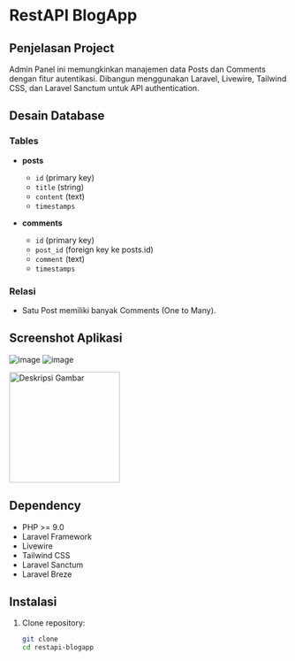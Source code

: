 # RestAPI BlogApp

## Penjelasan Project

Admin Panel ini memungkinkan manajemen data Posts dan Comments dengan fitur autentikasi. Dibangun menggunakan Laravel, Livewire, Tailwind CSS, dan Laravel Sanctum untuk API authentication.

## Desain Database

### Tables

- **posts**
  - `id` (primary key)
  - `title` (string)
  - `content` (text)
  - `timestamps`

- **comments**
  - `id` (primary key)
  - `post_id` (foreign key ke posts.id)
  - `comment` (text)
  - `timestamps`

### Relasi

- Satu Post memiliki banyak Comments (One to Many).

## Screenshot Aplikasi

![image](https://github.com/user-attachments/assets/7ef03ca1-c69e-4b1e-b3d1-9113f9b418a3)
![image](https://github.com/user-attachments/assets/56d394fb-2509-426b-aaa1-6dc43a8b4734)

<img src="https://github.com/user-attachments/assets/7ef03ca1-c69e-4b1e-b3d1-9113f9b418a3" alt="Deskripsi Gambar" width="200" />


## Dependency

- PHP >= 9.0
- Laravel Framework
- Livewire
- Tailwind CSS
- Laravel Sanctum
- Laravel Breze

## Instalasi

1. Clone repository:

   ```bash
   git clone 
   cd restapi-blogapp
